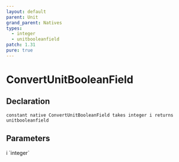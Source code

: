 ```yaml
---
layout: default
parent: Unit
grand_parent: Natives
types:
  - integer
  - unitbooleanfield
patch: 1.31
pure: true
---
```


# ConvertUnitBooleanField

## Declaration

```
constant native ConvertUnitBooleanField takes integer i returns unitbooleanfield
```

## Parameters
<dl>
  <dt>i `integer`</dt>
  <dd></dd>
</dl>